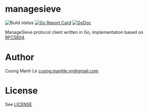 # managesieve

![Build status](https://github.com/cuonglm/managesieve/workflows/Go/badge.svg?branch=master)
[![Go Report Card](https://goreportcard.com/badge/github.com/cuonglm/managesieve)](https://goreportcard.com/report/github.com/cuonglm/managesieve)
[![GoDoc](https://godoc.org/github.com/cuonglm/managesieve?status.svg)](https://godoc.org/github.com/cuonglm/managesieve)

ManageSieve protocol client written in Go, implementation based on [RFC5804](https://tools.ietf.org/html/rfc5804).

# Author

Cuong Manh Le <cuong.manhle.vn@gmail.com>

# License

See [LICENSE](https://github.com/cuonglm/managesieve/blob/master/LICENSE)
